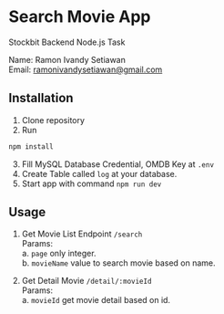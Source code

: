 # Search Movie App

Stockbit Backend Node.js Task  

Name: Ramon Ivandy Setiawan  
Email: ramonivandysetiawan@gmail.com

## Installation

1. Clone repository
2. Run 
```bash 
npm install
```
3. Fill MySQL Database Credential, OMDB Key at ```.env```
4. Create Table called ```log``` at your database.
5. Start app with command ```npm run dev```

## Usage

1. Get Movie List Endpoint ```/search```  
Params:   
a.  ```page``` only integer.  
b. ```movieName``` value to search movie based on name.

2. Get Detail Movie ```/detail/:movieId```  
Params:  
a. ```movieId``` get movie detail based on id.

